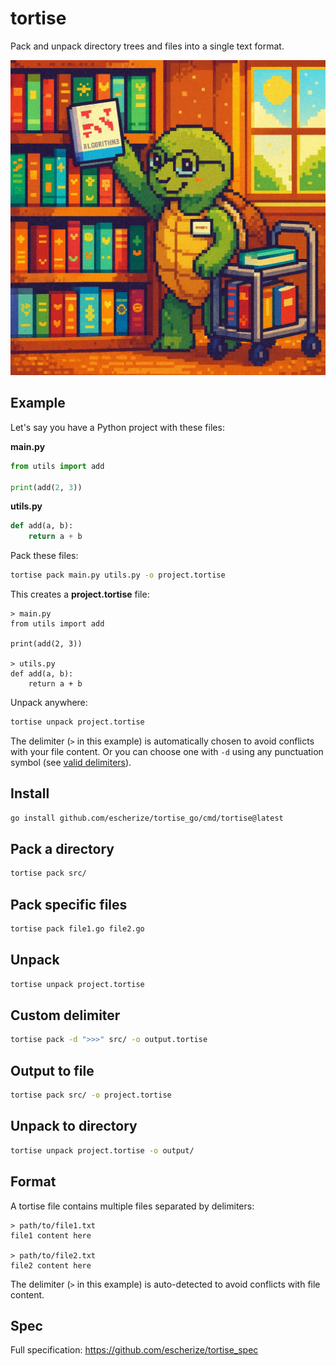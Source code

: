 # tortise

Pack and unpack directory trees and files into a single text format.

![tortise](assets/tortise.png)

## Example

Let's say you have a Python project with these files:

**main.py**
```python
from utils import add

print(add(2, 3))
```

**utils.py**
```python
def add(a, b):
    return a + b
```

Pack these files:
```bash
tortise pack main.py utils.py -o project.tortise
```

This creates a **project.tortise** file:
```
> main.py
from utils import add

print(add(2, 3))

> utils.py
def add(a, b):
    return a + b
```

Unpack anywhere:
```bash
tortise unpack project.tortise
```

The delimiter (`>` in this example) is automatically chosen to avoid conflicts with your file content. Or you can choose one with `-d` using any punctuation symbol (see [valid delimiters](https://github.com/escherize/tortise_spec#13-abnf-informative)).

## Install

```bash
go install github.com/escherize/tortise_go/cmd/tortise@latest
```

## Pack a directory

```bash
tortise pack src/
```

## Pack specific files

```bash
tortise pack file1.go file2.go
```

## Unpack

```bash
tortise unpack project.tortise
```

## Custom delimiter

```bash
tortise pack -d ">>>" src/ -o output.tortise
```

## Output to file

```bash
tortise pack src/ -o project.tortise
```

## Unpack to directory

```bash
tortise unpack project.tortise -o output/
```

## Format

A tortise file contains multiple files separated by delimiters:

```
> path/to/file1.txt
file1 content here

> path/to/file2.txt
file2 content here
```

The delimiter (`>` in this example) is auto-detected to avoid conflicts with file content.

## Spec

Full specification: https://github.com/escherize/tortise_spec